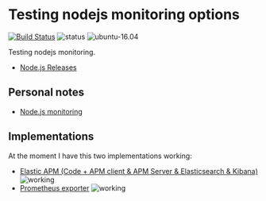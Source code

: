 # Testing nodejs monitoring options

[![Build Status](https://travis-ci.org/jecnua/monitor-nodejs.svg?branch=master)](https://travis-ci.org/jecnua/monitor-nodejs)
![status](https://img.shields.io/badge/project_status-active-green.svg)
![ubuntu-16.04](https://img.shields.io/badge/ubuntu-16.04-green.svg)

Testing nodejs monitoring.

- [Node.js Releases](https://github.com/nodejs/Release)

## Personal notes

 - [Node.js monitoring](https://go-talks.appspot.com/github.com/jecnua/notes-presentations/notes/monitoring_and_alerting/nodejs/01-nodejs_monitoring.article)

## Implementations

At the moment I have this two implementations working:

- [Elastic APM (Code + APM client & APM Server & Elasticsearch & Kibana)](./elasticsearch) ![working](https://img.shields.io/badge/status-working-green.svg)
- [Prometheus exporter](./prometheus) ![working](https://img.shields.io/badge/status-working-green.svg)
